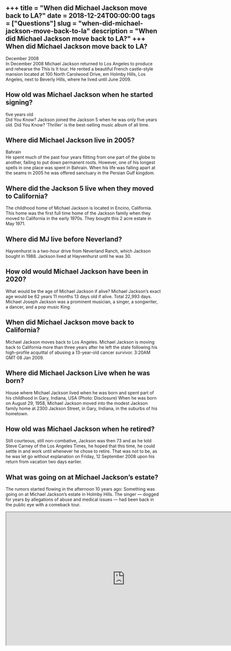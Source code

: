 +++
title = "When did Michael Jackson move back to LA?"
date = 2018-12-24T00:00:00
tags = ["Questions"]
slug = "when-did-michael-jackson-move-back-to-la"
description = "When did Michael Jackson move back to LA?"
+++
When did Michael Jackson move back to LA?
-----------------------------------------

December 2008  
In December 2008 Michael Jackson returned to Los Angeles to produce and rehearse the This Is It tour. He rented a beautiful French castle-style mansion located at 100 North Carolwood Drive, em Holmby Hills, Los Angeles, next to Beverly Hills, where he lived until June 2009.

How old was Michael Jackson when he started signing?
----------------------------------------------------

five years old  
Did You Know? Jackson joined the Jackson 5 when he was only five years old. Did You Know? ‘Thriller’ is the best-selling music album of all time.

Where did Michael Jackson live in 2005?
---------------------------------------

Bahrain  
He spent much of the past four years flitting from one part of the globe to another, failing to put down permanent roots. However, one of his longest spells in one place was spent in Bahrain. When his life was falling apart at the seams in 2005 he was offered sanctuary in the Persian Gulf kingdom.

Where did the Jackson 5 live when they moved to California?
-----------------------------------------------------------

The childhood home of Michael Jackson is located in Encino, California. This home was the first full time home of the Jackson family when they moved to California in the early 1970s. They bought this 2 acre estate in May 1971.

Where did MJ live before Neverland?
-----------------------------------

Hayvenhurst is a two-hour drive from Neverland Ranch, which Jackson bought in 1988. Jackson lived at Hayvenhurst until he was 30.

How old would Michael Jackson have been in 2020?
------------------------------------------------

What would be the age of Michael Jackson if alive? Michael Jackson’s exact age would be 62 years 11 months 13 days old if alive. Total 22,993 days. Michael Joseph Jackson was a prominent musician, a singer, a songwriter, a dancer, and a pop music King.

When did Michael Jackson move back to California?
-------------------------------------------------

Michael Jackson moves back to Los Angeles. Michael Jackson is moving back to California more than three years after he left the state following his high-profile acquittal of abusing a 13-year-old cancer survivor. 3:20AM GMT 08 Jan 2009.

Where did Michael Jackson Live when he was born?
------------------------------------------------

House where Michael Jackson lived when he was born and spent part of his childhood in Gary, Indiana, USA (Photo: Disclosure) When he was born on August 29, 1958, Michael Jackson moved into the modest Jackson family home at 2300 Jackson Street, in Gary, Indiana, in the suburbs of his hometown.

How old was Michael Jackson when he retired?
--------------------------------------------

Still courteous, still non-combative, Jackson was then 73 and as he told Steve Carney of the Los Angeles Times, he hoped that this time, he could settle in and work until whenever he chose to retire. That was not to be, as he was let go without explanation on Friday, 12 September 2008 upon his return from vacation two days earlier.

What was going on at Michael Jackson’s estate?
----------------------------------------------

The rumors started flowing in the afternoon 10 years ago: Something was going on at Michael Jackson’s estate in Holmby Hills. The singer — dogged for years by allegations of abuse and medical issues — had been back in the public eye with a comeback tour.

<iframe allow="accelerometer; autoplay; clipboard-write; encrypted-media; gyroscope; picture-in-picture" allowfullscreen="" class="__youtube_prefs__  epyt-is-override  no-lazyload" data-no-lazy="1" data-origheight="433" data-origwidth="770" data-skipgform_ajax_framebjll="" height="433" id="_ytid_35350" loading="lazy" src="https://www.youtube.com/embed/uAXK7bWuQHY?enablejsapi=1&autoplay=0&cc_load_policy=0&cc_lang_pref=&iv_load_policy=1&loop=0&modestbranding=0&rel=1&fs=1&playsinline=0&autohide=2&theme=dark&color=red&controls=1&" title="YouTube player" width="770"></iframe>